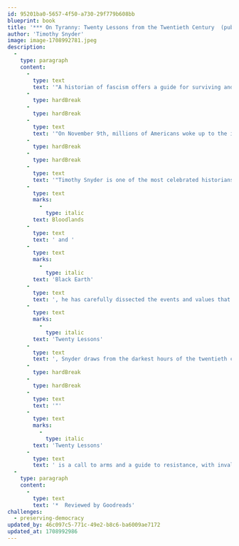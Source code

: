 ```yaml
---
id: 95201ba0-5657-4f50-a730-29f779b608bb
blueprint: book
title: '*** On Tyranny: Twenty Lessons from the Twentieth Century  (published 2017) 4.17 on Goodreads.'
author: 'Timothy Snyder'
image: image-1708992781.jpeg
description:
  -
    type: paragraph
    content:
      -
        type: text
        text: '"A historian of fascism offers a guide for surviving and resisting America’s turn towards authoritarianism.'
      -
        type: hardBreak
      -
        type: hardBreak
      -
        type: text
        text: '"On November 9th, millions of Americans woke up to the impossible: the election of Donald Trump as president. Against all predictions, one of the most-disliked presidential candidates in history had swept the electoral college, elevating a man with open contempt for democratic norms and institutions to the height of power.'
      -
        type: hardBreak
      -
        type: hardBreak
      -
        type: text
        text: '"Timothy Snyder is one of the most celebrated historians of the Holocaust. In his books '
      -
        type: text
        marks:
          -
            type: italic
        text: Bloodlands
      -
        type: text
        text: ' and '
      -
        type: text
        marks:
          -
            type: italic
        text: 'Black Earth'
      -
        type: text
        text: ', he has carefully dissected the events and values that enabled the rise of Hitler and Stalin and the execution of their catastrophic policies. With '
      -
        type: text
        marks:
          -
            type: italic
        text: 'Twenty Lessons'
      -
        type: text
        text: ', Snyder draws from the darkest hours of the twentieth century to provide hope for the twenty-first. As he writes, “Americans are no wiser than the Europeans who saw democracy yield to fascism, Nazism and communism. Our one advantage is that we might learn from their experience.”'
      -
        type: hardBreak
      -
        type: hardBreak
      -
        type: text
        text: '"'
      -
        type: text
        marks:
          -
            type: italic
        text: 'Twenty Lessons'
      -
        type: text
        text: ' is a call to arms and a guide to resistance, with invaluable ideas for how we can preserve our freedoms in the uncertain years to come."'
  -
    type: paragraph
    content:
      -
        type: text
        text: '*  Reviewed by Goodreads'
challenges:
  - preserving-democracy
updated_by: 46c097c5-771c-49e2-b8c6-ba6009ae7172
updated_at: 1708992986
---
```

